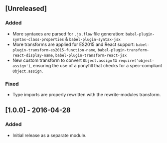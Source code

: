 ## [Unreleased]

### Added
- More syntaxes are parsed for `.js.flow` file generation: `babel-plugin-syntax-class-properties` & `babel-plugin-syntax-jsx`
- More transforms are applied for ES2015 and React support: `babel-plugin-transform-es2015-function-name`, `babel-plugin-transform-react-display-name`, `babel-plugin-transform-react-jsx`
- New custom transform to convert `Object.assign` to `require('object-assign')`, ensuring the use of a ponyfill that checks for a spec-compliant `Object.assign`.


### Fixed
- Type imports are properly rewritten with the rewrite-modules transform.


## [1.0.0] - 2016-04-28

### Added
- Initial release as a separate module.
